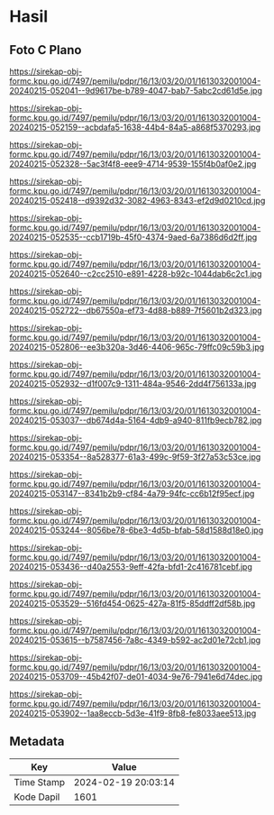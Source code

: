# Hasil

## Foto C Plano

https://sirekap-obj-formc.kpu.go.id/7497/pemilu/pdpr/16/13/03/20/01/1613032001004-20240215-052041--9d9617be-b789-4047-bab7-5abc2cd61d5e.jpg

https://sirekap-obj-formc.kpu.go.id/7497/pemilu/pdpr/16/13/03/20/01/1613032001004-20240215-052159--acbdafa5-1638-44b4-84a5-a868f5370293.jpg

https://sirekap-obj-formc.kpu.go.id/7497/pemilu/pdpr/16/13/03/20/01/1613032001004-20240215-052328--5ac3f4f8-eee9-4714-9539-155f4b0af0e2.jpg

https://sirekap-obj-formc.kpu.go.id/7497/pemilu/pdpr/16/13/03/20/01/1613032001004-20240215-052418--d9392d32-3082-4963-8343-ef2d9d0210cd.jpg

https://sirekap-obj-formc.kpu.go.id/7497/pemilu/pdpr/16/13/03/20/01/1613032001004-20240215-052535--ccb1719b-45f0-4374-9aed-6a7386d6d2ff.jpg

https://sirekap-obj-formc.kpu.go.id/7497/pemilu/pdpr/16/13/03/20/01/1613032001004-20240215-052640--c2cc2510-e891-4228-b92c-1044dab6c2c1.jpg

https://sirekap-obj-formc.kpu.go.id/7497/pemilu/pdpr/16/13/03/20/01/1613032001004-20240215-052722--db67550a-ef73-4d88-b889-7f5601b2d323.jpg

https://sirekap-obj-formc.kpu.go.id/7497/pemilu/pdpr/16/13/03/20/01/1613032001004-20240215-052806--ee3b320a-3d46-4406-965c-79ffc09c59b3.jpg

https://sirekap-obj-formc.kpu.go.id/7497/pemilu/pdpr/16/13/03/20/01/1613032001004-20240215-052932--d1f007c9-1311-484a-9546-2dd4f756133a.jpg

https://sirekap-obj-formc.kpu.go.id/7497/pemilu/pdpr/16/13/03/20/01/1613032001004-20240215-053037--db674d4a-5164-4db9-a940-811fb9ecb782.jpg

https://sirekap-obj-formc.kpu.go.id/7497/pemilu/pdpr/16/13/03/20/01/1613032001004-20240215-053354--8a528377-61a3-499c-9f59-3f27a53c53ce.jpg

https://sirekap-obj-formc.kpu.go.id/7497/pemilu/pdpr/16/13/03/20/01/1613032001004-20240215-053147--8341b2b9-cf84-4a79-94fc-cc6b12f95ecf.jpg

https://sirekap-obj-formc.kpu.go.id/7497/pemilu/pdpr/16/13/03/20/01/1613032001004-20240215-053244--8056be78-6be3-4d5b-bfab-58d1588d18e0.jpg

https://sirekap-obj-formc.kpu.go.id/7497/pemilu/pdpr/16/13/03/20/01/1613032001004-20240215-053436--d40a2553-9eff-42fa-bfd1-2c416781cebf.jpg

https://sirekap-obj-formc.kpu.go.id/7497/pemilu/pdpr/16/13/03/20/01/1613032001004-20240215-053529--516fd454-0625-427a-81f5-85ddff2df58b.jpg

https://sirekap-obj-formc.kpu.go.id/7497/pemilu/pdpr/16/13/03/20/01/1613032001004-20240215-053615--b7587456-7a8c-4349-b592-ac2d01e72cb1.jpg

https://sirekap-obj-formc.kpu.go.id/7497/pemilu/pdpr/16/13/03/20/01/1613032001004-20240215-053709--45b42f07-de01-4034-9e76-7941e6d74dec.jpg

https://sirekap-obj-formc.kpu.go.id/7497/pemilu/pdpr/16/13/03/20/01/1613032001004-20240215-053902--1aa8eccb-5d3e-41f9-8fb8-fe8033aee513.jpg


## Metadata

| Key        | Value               |
| ---------- | ------------------- |
| Time Stamp | 2024-02-19 20:03:14 |
| Kode Dapil | 1601                |



